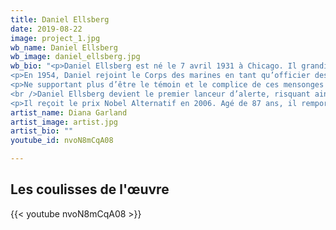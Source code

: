 ```yaml
---
title: Daniel Ellsberg
date: 2019-08-22
image: project_1.jpg
wb_name: Daniel Ellsberg
wb_image: daniel_ellsberg.jpg
wb_bio: "<p>Daniel Ellsberg est né le 7 avril 1931 à Chicago. Il grandit dans le Michigan à Highland park. Enfant introverti, il se révèle une passion pour les mathématiques et le piano. Daniel fréquenta l’école de Cranbrook à Bloomfield Hills puis la prestigieuse université d’Harvard. Il en ressort diplômé en 1952. Il écrit sa thèse “Théorie de la prise de décision dans l’incertitude”. Elle fut publiée un peu plus tard dans les revues Economic Journal et American Economics Review. Il étudie le king’s College de l’université de Cambridge pour se perfectionner en Économie.</p>
<p>En 1954, Daniel rejoint le Corps des marines en tant qu’officier des opérations aux États-Unis. À partir de 1964, il travailla en tant que consultant analyste militaire et devient l’assistant du secrétaire adjoint à la défense pour les affaires de sécurité internationales. On lui demande de mettre en place des plans stratégiques ayant pour objectif d’envenimer la guerre au vietnam. Des plans qui, espère t-il  profondément, ne verront jamais le jour. En 1967, Robert Mcnamara, le secrétaire de la Défense, lui confie la mission top secrète de travailler sur le ‘Pentagon Papers”, visant à déterminer la prise de décision américaine relative au vietnam. Il en ressort un rapport de 7 000 pages. Daniel Ellsberg se sent tiraillé par sa conscience professionnelle et sa conscience personnelle, tant l’étude du Pentagon Papers témoigne de l’horreur absolue et des mensonges justifiant la guerre au Vietnam.</p>
<p>Ne supportant plus d’être le témoin et le complice de ces mensonges visant à berner l'opinion publique quant à l’implication du gouvernement américain dans la guerre au Vietnam, Daniel Ellsberg prit, en 1971, une décision qui a provoqué une controverse politique à l’échelle nationale. Malgré les risques encourus, il divulgue tout le processus décisionnel gouvernemental américain en publiant dans le New York Times le Pentagon Papers -> contenu de ce dossier :  <a href='https://www.archives.gov/research/pentagon-papers'>www.archives.gov/research/pentagon-papers</a>
<br />Daniel Ellsberg devient le premier lanceur d’alerte, risquant ainsi sa carrière professionnelle mais surtout sa liberté.</p>
<p>Il reçoit le prix Nobel Alternatif en 2006. Agé de 87 ans, il remporte le prix Olof Palme 2018 des droits de l’homme le 9 janvier 2019.</p>"
artist_name: Diana Garland
artist_image: artist.jpg
artist_bio: ""
youtube_id: nvoN8mCqA08

---
```


## Les coulisses de l'œuvre

{{< youtube nvoN8mCqA08 >}}


